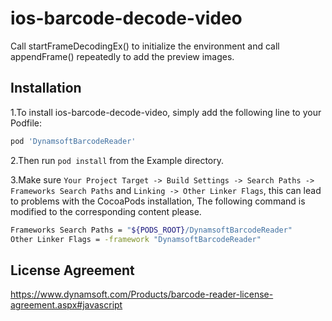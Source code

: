 # ios-barcode-decode-video

Call startFrameDecodingEx() to initialize the environment and call appendFrame() repeatedly to add the preview images.

## Installation

1.To install ios-barcode-decode-video, simply add the following line to your Podfile:

```bash
pod 'DynamsoftBarcodeReader'
```

2.Then run `pod install` from the Example directory.

3.Make sure `Your Project Target -> Build Settings -> Search Paths -> Frameworks Search Paths` and `Linking -> Other Linker Flags`, this can lead to problems with the CocoaPods installation, The following command is modified to the corresponding content please.
```bash
Frameworks Search Paths = "${PODS_ROOT}/DynamsoftBarcodeReader"
Other Linker Flags = -framework "DynamsoftBarcodeReader"
```

## License Agreement
https://www.dynamsoft.com/Products/barcode-reader-license-agreement.aspx#javascript
